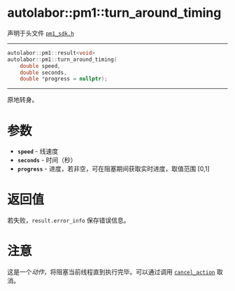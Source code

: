# autolabor::pm1::turn_around_timing

声明于头文件 [`pm1_sdk.h`](https://github.com/autolaborcenter/pm1_sdk/blob/master/src/main/pm1_sdk.h)

------

```c++
autolabor::pm1::result<void>
autolabor::pm1::turn_around_timing(
    double speed,
    double seconds,
    double *progress = nullptr);
```

------

原地转身。

# 参数

- **`speed`** - 线速度
- **`seconds`** - 时间（秒）
- **`progress`** - 进度，若非空，可在阻塞期间获取实时进度，取值范围 [0,1]

# 返回值

若失败，`result.error_info` 保存错误信息。

# 注意

这是一个*动作*，将阻塞当前线程直到执行完毕。可以通过调用 [`cancel_action`](cancel_action.md) 取消。
